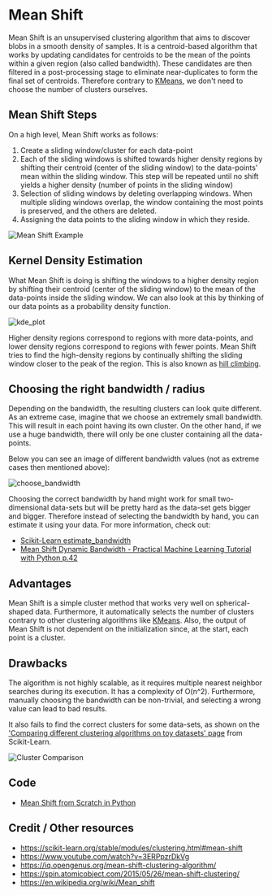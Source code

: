 # Mean Shift

Mean Shift is an unsupervised clustering algorithm that aims to discover blobs in a smooth density of samples. It is a centroid-based algorithm that works by updating candidates for centroids to be the mean of the points within a given region (also called bandwidth). These candidates are then filtered in a post-processing stage to eliminate near-duplicates to form the final set of centroids. Therefore contrary to [KMeans](https://ml-explained.com/blog/kmeans-explained), we don't need to choose the number of clusters ourselves.

## Mean Shift Steps

On a high level, Mean Shift works as follows:

1. Create a sliding window/cluster for each data-point
2. Each of the sliding windows is shifted towards higher density regions by shifting their centroid (center of the sliding window) to the data-points' mean within the sliding window. This step will be repeated until no shift yields a higher density (number of points in the sliding window)
3. Selection of sliding windows by deleting overlapping windows. When multiple sliding windows overlap, the window containing the most points is preserved, and the others are deleted.
4. Assigning the data points to the sliding window in which they reside.

![Mean Shift Example](doc/mean_shift.gif)

## Kernel Density Estimation

What Mean Shift is doing is shifting the windows to a higher density region by shifting their centroid (center of the sliding window) to the mean of the data-points inside the sliding window. We can also look at this by thinking of our data points as a probability density function.

![kde_plot](doc/kde_plot.png)

Higher density regions correspond to regions with more data-points, and lower density regions correspond to regions with fewer points. Mean Shift tries to find the high-density regions by continually shifting the sliding window closer to the peak of the region. This is also known as [hill climbing](https://en.wikipedia.org/wiki/Hill_climbing).

## Choosing the right bandwidth / radius

Depending on the bandwidth, the resulting clusters can look quite different. As an extreme case, imagine that we choose an extremely small bandwidth. This will result in each point having its own cluster. On the other hand, if we use a huge bandwidth, there will only be one cluster containing all the data-points.

Below you can see an image of different bandwidth values (not as extreme cases then mentioned above):

![choose_bandwidth](doc/choose_bandwidth.png)

Choosing the correct bandwidth by hand might work for small two-dimensional data-sets but will be pretty hard as the data-set gets bigger and bigger. Therefore instead of selecting the bandwidth by hand, you can estimate it using your data. For more information, check out:

- [Scikit-Learn estimate_bandwidth](https://scikit-learn.org/stable/modules/generated/sklearn.cluster.estimate_bandwidth.html)
- [Mean Shift Dynamic Bandwidth - Practical Machine Learning Tutorial with Python p.42](https://www.youtube.com/watch?v=k1alPDpSGBE)

## Advantages

Mean Shift is a simple cluster method that works very well on spherical-shaped data. Furthermore, it automatically selects the number of clusters contrary to other clustering algorithms like [KMeans](https://ml-explained.com/blog/kmeans-explained). Also, the output of Mean Shift is not dependent on the initialization since, at the start, each point is a cluster.

## Drawbacks

The algorithm is not highly scalable, as it requires multiple nearest neighbor searches during its execution. It has a complexity of O(n^2). Furthermore, manually choosing the bandwidth can be non-trivial, and selecting a wrong value can lead to bad results.

It also fails to find the correct clusters for some data-sets, as shown on the ['Comparing different clustering algorithms on toy datasets' page](https://scikit-learn.org/stable/auto_examples/cluster/plot_cluster_comparison.html) from Scikit-Learn.

![Cluster Comparison](doc/cluster_comparison.png)

## Code

- [Mean Shift from Scratch in Python](code/mean_shift.py)

## Credit / Other resources

- https://scikit-learn.org/stable/modules/clustering.html#mean-shift
- https://www.youtube.com/watch?v=3ERPpzrDkVg
- https://iq.opengenus.org/mean-shift-clustering-algorithm/
- https://spin.atomicobject.com/2015/05/26/mean-shift-clustering/
- https://en.wikipedia.org/wiki/Mean_shift
